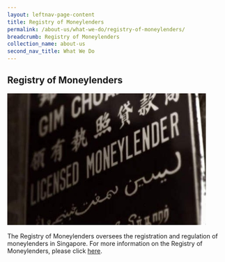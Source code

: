 ```yaml
---
layout: leftnav-page-content
title: Registry of Moneylenders
permalink: /about-us/what-we-do/registry-of-moneylenders/
breadcrumb: Registry of Moneylenders
collection_name: about-us
second_nav_title: What We Do
---
```


Registry of Moneylenders
---

<div class="image"><img src="/images/1422440619653.jpg/"></div>

The Registry of Moneylenders oversees the registration and regulation of moneylenders in Singapore. For more information on the Registry of Moneylenders, please click [here](https://mlaw-rom-staging.netlify.com).

 
